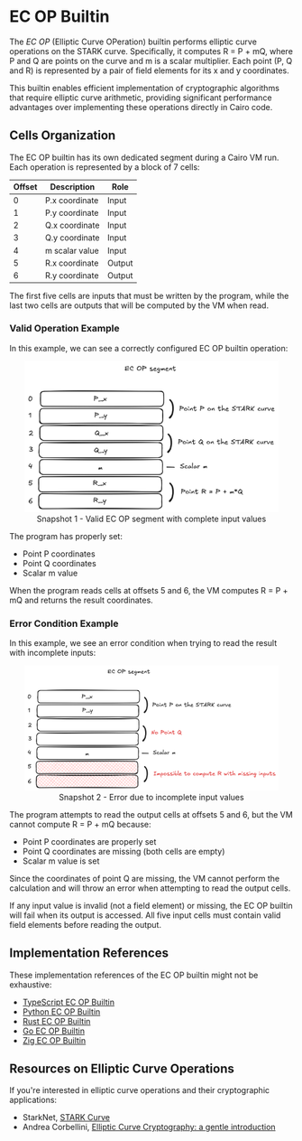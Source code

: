 # EC OP Builtin

The _EC OP_ (Elliptic Curve OPeration) builtin performs elliptic curve operations on the STARK curve. Specifically, it computes R = P + mQ, where P and Q are points on the curve and m is a scalar multiplier. Each point (P, Q and R) is represented by a pair of field elements for its x and y coordinates.

This builtin enables efficient implementation of cryptographic algorithms that require elliptic curve arithmetic, providing significant performance advantages over implementing these operations directly in Cairo code.

## Cells Organization

The EC OP builtin has its own dedicated segment during a Cairo VM run. Each operation is represented by a block of 7 cells:

| Offset | Description    | Role   |
| ------ | -------------- | ------ |
| 0      | P.x coordinate | Input  |
| 1      | P.y coordinate | Input  |
| 2      | Q.x coordinate | Input  |
| 3      | Q.y coordinate | Input  |
| 4      | m scalar value | Input  |
| 5      | R.x coordinate | Output |
| 6      | R.y coordinate | Output |

The first five cells are inputs that must be written by the program, while the last two cells are outputs that will be computed by the VM when read.

### Valid Operation Example

In this example, we can see a correctly configured EC OP builtin operation:

<div align="center">
  <img src="ecop-segment.png" alt="EC OP builtin segment" width="450px"/>
</div>
<div align="center">
  <span class="caption">Snapshot 1 - Valid EC OP segment with complete input values</span>
</div>

The program has properly set:

- Point P coordinates
- Point Q coordinates
- Scalar m value

When the program reads cells at offsets 5 and 6, the VM computes R = P + mQ and returns the result coordinates.

### Error Condition Example

In this example, we see an error condition when trying to read the result with incomplete inputs:

<div align="center">
  <img src="ecop-invalid-inputs.png" alt="Incomplete input values in EC OP builtin segment" width="450px"/>
</div>
<div align="center">
  <span class="caption">Snapshot 2 - Error due to incomplete input values</span>
</div>

The program attempts to read the output cells at offsets 5 and 6, but the VM cannot compute R = P + mQ because:

- Point P coordinates are properly set
- Point Q coordinates are missing (both cells are empty)
- Scalar m value is set

Since the coordinates of point Q are missing, the VM cannot perform the calculation and will throw an error when attempting to read the output cells.

If any input value is invalid (not a field element) or missing, the EC OP builtin will fail when its output is accessed. All five input cells must contain valid field elements before reading the output.

## Implementation References

These implementation references of the EC OP builtin might not be exhaustive:

- [TypeScript EC OP Builtin](https://github.com/kkrt-labs/cairo-vm-ts/blob/58fd07d81cff4a4bb45c30ab99976ba66f0576ad/src/builtins/ec_op.ts)
- [Python EC OP Builtin](https://github.com/starkware-libs/cairo-lang/blob/0e4dab8a6065d80d1c726394f5d9d23cb451706a/src/starkware/cairo/lang/builtins/ec/ec_op_builtin_runner.py)
- [Rust EC OP Builtin](https://github.com/lambdaclass/cairo-vm/blob/41476335884bf600b62995f0c005be7d384eaec5/vm/src/vm/runners/builtin_runner/ec_op.rs)
- [Go EC OP Builtin](https://github.com/NethermindEth/cairo-vm-go/blob/dc02d614497f5e59818313e02d2d2f321941cbfa/pkg/vm/builtins/ec_op.go)
- [Zig EC OP Builtin](https://github.com/keep-starknet-strange/ziggy-starkdust/blob/55d83e61968336f6be93486d7acf8530ba868d7e/src/vm/builtins/builtin_runner/ec_op.zig)

## Resources on Elliptic Curve Operations

If you're interested in elliptic curve operations and their cryptographic applications:

- StarkNet, [STARK Curve](https://docs.starknet.io/architecture-and-concepts/cryptography/stark-curve/)
- Andrea Corbellini, [Elliptic Curve Cryptography: a gentle introduction](https://andrea.corbellini.name/2015/05/17/elliptic-curve-cryptography-a-gentle-introduction/)
